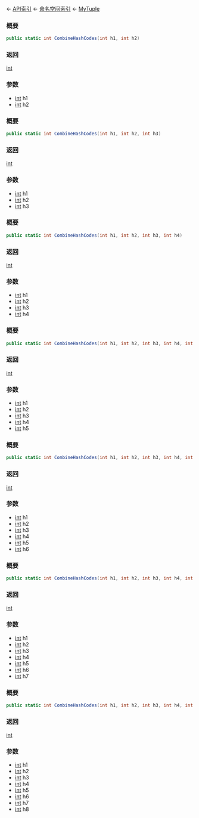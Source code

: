 ← [API索引](Api-Index) ← [命名空间索引](Namespace-Index) ← [MyTuple](VRage.MyTuple)

### 概要

```csharp
public static int CombineHashCodes(int h1, int h2)
```

### 返回

[int](https://docs.microsoft.com/en-us/dotnet/api/System.Int32?view=netframework-4.6)

### 参数

* [int](https://docs.microsoft.com/en-us/dotnet/api/System.Int32?view=netframework-4.6) h1
* [int](https://docs.microsoft.com/en-us/dotnet/api/System.Int32?view=netframework-4.6) h2
### 概要

```csharp
public static int CombineHashCodes(int h1, int h2, int h3)
```

### 返回

[int](https://docs.microsoft.com/en-us/dotnet/api/System.Int32?view=netframework-4.6)

### 参数

* [int](https://docs.microsoft.com/en-us/dotnet/api/System.Int32?view=netframework-4.6) h1
* [int](https://docs.microsoft.com/en-us/dotnet/api/System.Int32?view=netframework-4.6) h2
* [int](https://docs.microsoft.com/en-us/dotnet/api/System.Int32?view=netframework-4.6) h3
### 概要

```csharp
public static int CombineHashCodes(int h1, int h2, int h3, int h4)
```

### 返回

[int](https://docs.microsoft.com/en-us/dotnet/api/System.Int32?view=netframework-4.6)

### 参数

* [int](https://docs.microsoft.com/en-us/dotnet/api/System.Int32?view=netframework-4.6) h1
* [int](https://docs.microsoft.com/en-us/dotnet/api/System.Int32?view=netframework-4.6) h2
* [int](https://docs.microsoft.com/en-us/dotnet/api/System.Int32?view=netframework-4.6) h3
* [int](https://docs.microsoft.com/en-us/dotnet/api/System.Int32?view=netframework-4.6) h4
### 概要

```csharp
public static int CombineHashCodes(int h1, int h2, int h3, int h4, int h5)
```

### 返回

[int](https://docs.microsoft.com/en-us/dotnet/api/System.Int32?view=netframework-4.6)

### 参数

* [int](https://docs.microsoft.com/en-us/dotnet/api/System.Int32?view=netframework-4.6) h1
* [int](https://docs.microsoft.com/en-us/dotnet/api/System.Int32?view=netframework-4.6) h2
* [int](https://docs.microsoft.com/en-us/dotnet/api/System.Int32?view=netframework-4.6) h3
* [int](https://docs.microsoft.com/en-us/dotnet/api/System.Int32?view=netframework-4.6) h4
* [int](https://docs.microsoft.com/en-us/dotnet/api/System.Int32?view=netframework-4.6) h5
### 概要

```csharp
public static int CombineHashCodes(int h1, int h2, int h3, int h4, int h5, int h6)
```

### 返回

[int](https://docs.microsoft.com/en-us/dotnet/api/System.Int32?view=netframework-4.6)

### 参数

* [int](https://docs.microsoft.com/en-us/dotnet/api/System.Int32?view=netframework-4.6) h1
* [int](https://docs.microsoft.com/en-us/dotnet/api/System.Int32?view=netframework-4.6) h2
* [int](https://docs.microsoft.com/en-us/dotnet/api/System.Int32?view=netframework-4.6) h3
* [int](https://docs.microsoft.com/en-us/dotnet/api/System.Int32?view=netframework-4.6) h4
* [int](https://docs.microsoft.com/en-us/dotnet/api/System.Int32?view=netframework-4.6) h5
* [int](https://docs.microsoft.com/en-us/dotnet/api/System.Int32?view=netframework-4.6) h6
### 概要

```csharp
public static int CombineHashCodes(int h1, int h2, int h3, int h4, int h5, int h6, int h7)
```

### 返回

[int](https://docs.microsoft.com/en-us/dotnet/api/System.Int32?view=netframework-4.6)

### 参数

* [int](https://docs.microsoft.com/en-us/dotnet/api/System.Int32?view=netframework-4.6) h1
* [int](https://docs.microsoft.com/en-us/dotnet/api/System.Int32?view=netframework-4.6) h2
* [int](https://docs.microsoft.com/en-us/dotnet/api/System.Int32?view=netframework-4.6) h3
* [int](https://docs.microsoft.com/en-us/dotnet/api/System.Int32?view=netframework-4.6) h4
* [int](https://docs.microsoft.com/en-us/dotnet/api/System.Int32?view=netframework-4.6) h5
* [int](https://docs.microsoft.com/en-us/dotnet/api/System.Int32?view=netframework-4.6) h6
* [int](https://docs.microsoft.com/en-us/dotnet/api/System.Int32?view=netframework-4.6) h7
### 概要

```csharp
public static int CombineHashCodes(int h1, int h2, int h3, int h4, int h5, int h6, int h7, int h8)
```

### 返回

[int](https://docs.microsoft.com/en-us/dotnet/api/System.Int32?view=netframework-4.6)

### 参数

* [int](https://docs.microsoft.com/en-us/dotnet/api/System.Int32?view=netframework-4.6) h1
* [int](https://docs.microsoft.com/en-us/dotnet/api/System.Int32?view=netframework-4.6) h2
* [int](https://docs.microsoft.com/en-us/dotnet/api/System.Int32?view=netframework-4.6) h3
* [int](https://docs.microsoft.com/en-us/dotnet/api/System.Int32?view=netframework-4.6) h4
* [int](https://docs.microsoft.com/en-us/dotnet/api/System.Int32?view=netframework-4.6) h5
* [int](https://docs.microsoft.com/en-us/dotnet/api/System.Int32?view=netframework-4.6) h6
* [int](https://docs.microsoft.com/en-us/dotnet/api/System.Int32?view=netframework-4.6) h7
* [int](https://docs.microsoft.com/en-us/dotnet/api/System.Int32?view=netframework-4.6) h8
